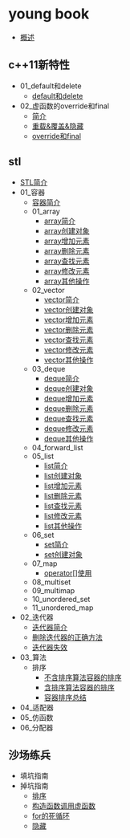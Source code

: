 
# young book

* [概述](README.md)

## c++11新特性

* 01_default和delete
    * [default和delete](c++11新特性/01_default和delete/00_default和delete.md)
* 02_虚函数的override和final
    * [简介](c++11新特性/02_虚函数的override和final/00_简介.md)
    * [重载&覆盖&隐藏](c++11新特性/02_虚函数的override和final/01_重载&覆盖&隐藏.md)
    * [override和final](c++11新特性/02_虚函数的override和final/02_override和final.md)

## stl

* [STL简介](stl/00_STL简介.md)
* 01_容器
    * [容器简介](stl/01_容器/00_容器简介.md)
    * 01_array
        * [array简介](stl/01_容器/01_array/01_array简介.md)
        * [array创建对象](stl/01_容器/01_array/02_array创建对象.md)
        * [array增加元素](stl/01_容器/01_array/03_array增加元素.md)
        * [array删除元素](stl/01_容器/01_array/04_array删除元素.md)
        * [array查找元素](stl/01_容器/01_array/05_array查找元素.md)
        * [array修改元素](stl/01_容器/01_array/06_array修改元素.md)
        * [array其他操作](stl/01_容器/01_array/07_array其他操作.md)
    * 02_vector
        * [vector简介](stl/01_容器/02_vector/01_vector简介.md)
        * [vector创建对象](stl/01_容器/02_vector/02_vector创建对象.md)
        * [vector增加元素](stl/01_容器/02_vector/03_vector增加元素.md)
        * [vector删除元素](stl/01_容器/02_vector/04_vector删除元素.md)
        * [vector查找元素](stl/01_容器/02_vector/05_vector查找元素.md)
        * [vector修改元素](stl/01_容器/02_vector/06_vector修改元素.md)
        * [vector其他操作](stl/01_容器/02_vector/07_vector其他操作.md)
    * 03_deque
        * [deque简介](stl/01_容器/03_deque/01_deque简介.md)
        * [deque创建对象](stl/01_容器/03_deque/02_deque创建对象.md)
        * [deque增加元素](stl/01_容器/03_deque/03_deque增加元素.md)
        * [deque删除元素](stl/01_容器/03_deque/04_deque删除元素.md)
        * [deque查找元素](stl/01_容器/03_deque/05_deque查找元素.md)
        * [deque修改元素](stl/01_容器/03_deque/06_deque修改元素.md)
        * [deque其他操作](stl/01_容器/03_deque/07_deque其他操作.md)
    * 04_forward_list
    * 05_list
        * [list简介](stl/01_容器/05_list/01_list简介.md)
        * [list创建对象](stl/01_容器/05_list/02_list创建对象.md)
        * [list增加元素](stl/01_容器/05_list/03_list增加元素.md)
        * [list删除元素](stl/01_容器/05_list/04_list删除元素.md)
        * [list查找元素](stl/01_容器/05_list/05_list查找元素.md)
        * [list修改元素](stl/01_容器/05_list/06_list修改元素.md)
        * [list其他操作](stl/01_容器/05_list/07_list其他操作.md)
    * 06_set
        * [set简介](stl/01_容器/06_set/01_set简介.md)
        * [set创建对象](stl/01_容器/06_set/02_set创建对象.md)
    * 07_map
        * [operator[]使用](stl/01_容器/07_map/operator[]使用.md)
    * 08_multiset
    * 09_multimap
    * 10_unordered_set
    * 11_unordered_map
* 02_迭代器
    * [迭代器简介](stl/02_迭代器/00_迭代器简介.md)
    * [删除迭代器的正确方法](stl/02_迭代器/删除迭代器的正确方法.md)
    * [迭代器失效](stl/02_迭代器/迭代器失效.md)
* 03_算法
    * 排序
        * [不含排序算法容器的排序](stl/03_算法/排序/01_不含排序算法容器的排序.md)
        * [含排序算法容器的排序](stl/03_算法/排序/02_含排序算法容器的排序.md)
        * [容器排序总结](stl/03_算法/排序/03_容器排序总结.md)
* 04_适配器
* 05_仿函数
* 06_分配器

## 沙场练兵

* 填坑指南
* 掉坑指南
    * [排序](沙场练兵/掉坑指南/01_排序.md)
    * [构造函数调用虚函数](沙场练兵/掉坑指南/02_构造函数调用虚函数.md)
    * [for的死循环](沙场练兵/掉坑指南/03_for的死循环.md)
    * [隐藏](沙场练兵/掉坑指南/04_隐藏.md)
